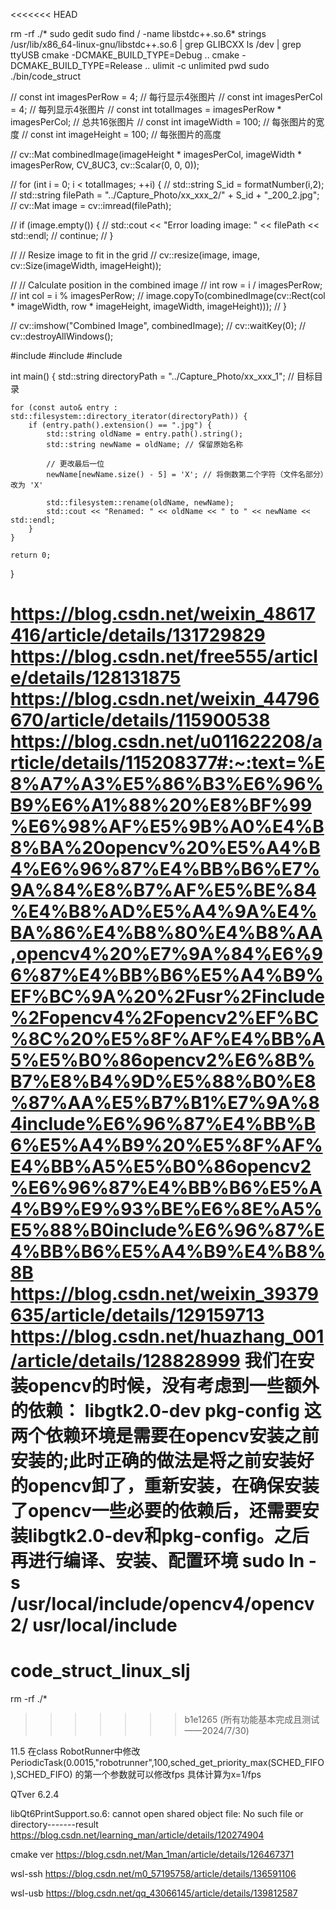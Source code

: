 <<<<<<< HEAD
<!-- 常用linux命令 -->
rm -rf ./*
sudo gedit
sudo  find / -name  libstdc++.so.6*
strings /usr/lib/x86_64-linux-gnu/libstdc++.so.6 | grep GLIBCXX
ls /dev | grep ttyUSB
cmake -DCMAKE_BUILD_TYPE=Debug ..
cmake -DCMAKE_BUILD_TYPE=Release ..
ulimit -c unlimited
pwd
sudo ./bin/code_struct

<!-- 批量显示图片的函数 -->
// const int imagesPerRow = 4; // 每行显示4张图片
// const int imagesPerCol = 4; // 每列显示4张图片
// const int totalImages = imagesPerRow * imagesPerCol; // 总共16张图片
// const int imageWidth = 100; // 每张图片的宽度
// const int imageHeight = 100; // 每张图片的高度

// cv::Mat combinedImage(imageHeight * imagesPerCol, imageWidth * imagesPerRow, CV_8UC3, cv::Scalar(0, 0, 0));

// for (int i = 0; i < totalImages; ++i) {
//     std::string S_id = formatNumber(i,2);
//     std::string filePath = "../Capture_Photo/xx_xxx_2/" +  S_id + "_200_2.jpg";
//     cv::Mat image = cv::imread(filePath);

//     if (image.empty()) {
//         std::cout << "Error loading image: " << filePath << std::endl;
//         continue;
//     }

//     // Resize image to fit in the grid
//     cv::resize(image, image, cv::Size(imageWidth, imageHeight));

//     // Calculate position in the combined image
//     int row = i / imagesPerRow;
//     int col = i % imagesPerRow;
//     image.copyTo(combinedImage(cv::Rect(col * imageWidth, row * imageHeight, imageWidth, imageHeight)));
// }

// cv::imshow("Combined Image", combinedImage);
// cv::waitKey(0);
// cv::destroyAllWindows();

<!-- 改文件名的函数 -->
#include <iostream>
#include <filesystem>
#include <string>

int main() {
    std::string directoryPath = "../Capture_Photo/xx_xxx_1"; // 目标目录

    for (const auto& entry : std::filesystem::directory_iterator(directoryPath)) {
        if (entry.path().extension() == ".jpg") {
            std::string oldName = entry.path().string();
            std::string newName = oldName; // 保留原始名称

            // 更改最后一位
            newName[newName.size() - 5] = 'X'; // 将倒数第二个字符（文件名部分）改为 'X'

            std::filesystem::rename(oldName, newName);
            std::cout << "Renamed: " << oldName << " to " << newName << std::endl;
        }
    }

    return 0;
}


https://blog.csdn.net/weixin_48617416/article/details/131729829
https://blog.csdn.net/free555/article/details/128131875
https://blog.csdn.net/weixin_44796670/article/details/115900538
https://blog.csdn.net/u011622208/article/details/115208377#:~:text=%E8%A7%A3%E5%86%B3%E6%96%B9%E6%A1%88%20%E8%BF%99%E6%98%AF%E5%9B%A0%E4%B8%BA%20opencv%20%E5%A4%B4%E6%96%87%E4%BB%B6%E7%9A%84%E8%B7%AF%E5%BE%84%E4%B8%AD%E5%A4%9A%E4%BA%86%E4%B8%80%E4%B8%AA,opencv4%20%E7%9A%84%E6%96%87%E4%BB%B6%E5%A4%B9%EF%BC%9A%20%2Fusr%2Finclude%2Fopencv4%2Fopencv2%EF%BC%8C%20%E5%8F%AF%E4%BB%A5%E5%B0%86opencv2%E6%8B%B7%E8%B4%9D%E5%88%B0%E8%87%AA%E5%B7%B1%E7%9A%84include%E6%96%87%E4%BB%B6%E5%A4%B9%20%E5%8F%AF%E4%BB%A5%E5%B0%86opencv2%E6%96%87%E4%BB%B6%E5%A4%B9%E9%93%BE%E6%8E%A5%E5%88%B0include%E6%96%87%E4%BB%B6%E5%A4%B9%E4%B8%8B
https://blog.csdn.net/weixin_39379635/article/details/129159713
https://blog.csdn.net/huazhang_001/article/details/128828999
我们在安装opencv的时候，没有考虑到一些额外的依赖：
libgtk2.0-dev
pkg-config
这两个依赖环境是需要在opencv安装之前安装的;此时正确的做法是将之前安装好的opencv卸了，重新安装，在确保安装了opencv一些必要的依赖后，还需要安装libgtk2.0-dev和pkg-config。之后再进行编译、安装、配置环境
sudo ln -s /usr/local/include/opencv4/opencv2/ usr/local/include
=======
# code_struct_linux_slj
rm -rf ./*
>>>>>>> b1e1265 (所有功能基本完成且测试——2024/7/30)


11.5 
在class RobotRunner中修改 PeriodicTask(0.0015,"robotrunner",100,sched_get_priority_max(SCHED_FIFO),SCHED_FIFO) 的第一个参数就可以修改fps
具体计算为x=1/fps

QTver 6.2.4

libQt6PrintSupport.so.6: cannot open shared object file: No such file or directory-------result
https://blog.csdn.net/learning_man/article/details/120274904

cmake ver
https://blog.csdn.net/Man_1man/article/details/126467371

wsl-ssh
https://blog.csdn.net/m0_57195758/article/details/136591106

wsl-usb
https://blog.csdn.net/qq_43066145/article/details/139812587